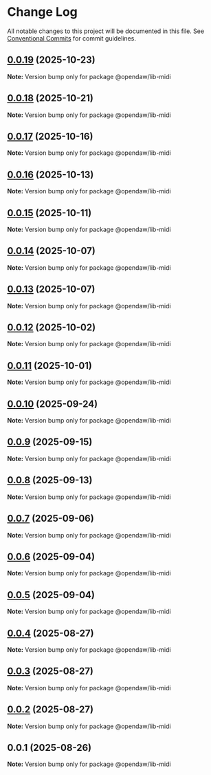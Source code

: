 # Change Log

All notable changes to this project will be documented in this file.
See [Conventional Commits](https://conventionalcommits.org) for commit guidelines.

## [0.0.19](https://github.com/andremichelle/openDAW/compare/@opendaw/lib-midi@0.0.18...@opendaw/lib-midi@0.0.19) (2025-10-23)

**Note:** Version bump only for package @opendaw/lib-midi

## [0.0.18](https://github.com/andremichelle/openDAW/compare/@opendaw/lib-midi@0.0.17...@opendaw/lib-midi@0.0.18) (2025-10-21)

**Note:** Version bump only for package @opendaw/lib-midi

## [0.0.17](https://github.com/andremichelle/openDAW/compare/@opendaw/lib-midi@0.0.16...@opendaw/lib-midi@0.0.17) (2025-10-16)

**Note:** Version bump only for package @opendaw/lib-midi

## [0.0.16](https://github.com/andremichelle/openDAW/compare/@opendaw/lib-midi@0.0.15...@opendaw/lib-midi@0.0.16) (2025-10-13)

**Note:** Version bump only for package @opendaw/lib-midi

## [0.0.15](https://github.com/andremichelle/openDAW/compare/@opendaw/lib-midi@0.0.14...@opendaw/lib-midi@0.0.15) (2025-10-11)

**Note:** Version bump only for package @opendaw/lib-midi

## [0.0.14](https://github.com/andremichelle/openDAW/compare/@opendaw/lib-midi@0.0.13...@opendaw/lib-midi@0.0.14) (2025-10-07)

**Note:** Version bump only for package @opendaw/lib-midi

## [0.0.13](https://github.com/andremichelle/openDAW/compare/@opendaw/lib-midi@0.0.12...@opendaw/lib-midi@0.0.13) (2025-10-07)

**Note:** Version bump only for package @opendaw/lib-midi

## [0.0.12](https://github.com/andremichelle/openDAW/compare/@opendaw/lib-midi@0.0.11...@opendaw/lib-midi@0.0.12) (2025-10-02)

**Note:** Version bump only for package @opendaw/lib-midi

## [0.0.11](https://github.com/andremichelle/openDAW/compare/@opendaw/lib-midi@0.0.10...@opendaw/lib-midi@0.0.11) (2025-10-01)

**Note:** Version bump only for package @opendaw/lib-midi

## [0.0.10](https://github.com/andremichelle/openDAW/compare/@opendaw/lib-midi@0.0.9...@opendaw/lib-midi@0.0.10) (2025-09-24)

**Note:** Version bump only for package @opendaw/lib-midi

## [0.0.9](https://github.com/andremichelle/openDAW/compare/@opendaw/lib-midi@0.0.8...@opendaw/lib-midi@0.0.9) (2025-09-15)

**Note:** Version bump only for package @opendaw/lib-midi

## [0.0.8](https://github.com/andremichelle/openDAW/compare/@opendaw/lib-midi@0.0.7...@opendaw/lib-midi@0.0.8) (2025-09-13)

**Note:** Version bump only for package @opendaw/lib-midi

## [0.0.7](https://github.com/andremichelle/openDAW/compare/@opendaw/lib-midi@0.0.6...@opendaw/lib-midi@0.0.7) (2025-09-06)

**Note:** Version bump only for package @opendaw/lib-midi

## [0.0.6](https://github.com/andremichelle/openDAW/compare/@opendaw/lib-midi@0.0.5...@opendaw/lib-midi@0.0.6) (2025-09-04)

**Note:** Version bump only for package @opendaw/lib-midi

## [0.0.5](https://github.com/andremichelle/openDAW/compare/@opendaw/lib-midi@0.0.4...@opendaw/lib-midi@0.0.5) (2025-09-04)

**Note:** Version bump only for package @opendaw/lib-midi

## [0.0.4](https://github.com/andremichelle/openDAW/compare/@opendaw/lib-midi@0.0.3...@opendaw/lib-midi@0.0.4) (2025-08-27)

**Note:** Version bump only for package @opendaw/lib-midi

## [0.0.3](https://github.com/andremichelle/openDAW/compare/@opendaw/lib-midi@0.0.2...@opendaw/lib-midi@0.0.3) (2025-08-27)

**Note:** Version bump only for package @opendaw/lib-midi

## [0.0.2](https://github.com/andremichelle/openDAW/compare/@opendaw/lib-midi@0.0.1...@opendaw/lib-midi@0.0.2) (2025-08-27)

**Note:** Version bump only for package @opendaw/lib-midi

## 0.0.1 (2025-08-26)

**Note:** Version bump only for package @opendaw/lib-midi

